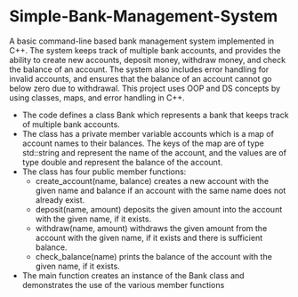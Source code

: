 # Simple-Bank-Management-System
A basic command-line based bank management system implemented in C++. 
The system keeps track of multiple bank accounts, and provides the ability to create new accounts, deposit money, withdraw money, and check the balance of an account. The system also includes error handling for invalid accounts, and ensures that the balance of an account cannot go below zero due to withdrawal. This project uses OOP and DS concepts by using classes, maps, and error handling in C++.

- The code defines a class Bank which represents a bank that keeps track of multiple bank accounts.
- The class has a private member variable accounts which is a map of account names to their balances. The keys of the map are of type std::string and represent the name of the account, and the values are of type double and represent the balance of the account.
- The class has four public member functions:
  - create_account(name, balance) creates a new account with the given name and balance if an account with the same name does not already exist.
  - deposit(name, amount) deposits the given amount into the account with the given name, if it exists.
  - withdraw(name, amount) withdraws the given amount from the account with the given name, if it exists and there is sufficient balance.
  - check_balance(name) prints the balance of the account with the given name, if it exists.
- The main function creates an instance of the Bank class and demonstrates the use of the various member functions
